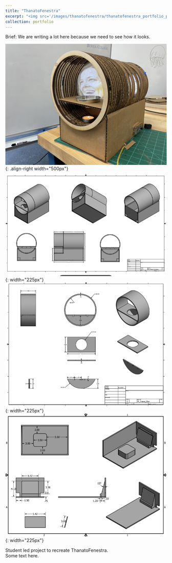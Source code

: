```yaml
---
title: "ThanatoFenestra"
excerpt: "<img src='/images/thanatofenestra/thanatofenestra_portfolio_pic.jpg' width='200px'>"
collection: portfolio
---
```


Brief: We are writing a lot here because we need to see how it looks.<br>

![ThanatoFenestra](/images/thanatofenestra/thanatofenestra_portfolio_pic.jpg "ThanatoFenestra"){: .align-right width="500px"}
![ThanatoFenestra](/images/thanatofenestra/tf_package_inventor_doc.png "ThanatoFenestra"){: width="225px"}
![ThanatoFenestra](/images/thanatofenestra/tf_package_inventor_doc_2.png "ThanatoFenestra"){: width="225px"}
![ThanatoFenestra](/images/thanatofenestra/tf_package_inventor_doc_3.png "ThanatoFenestra"){: width="225px"}

Student led project to recreate ThanatoFenestra.<br>
Some text here.

